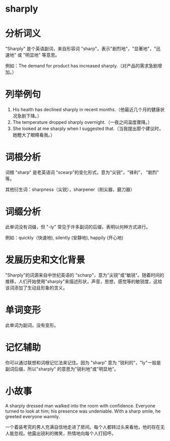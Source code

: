 # sharply

# 分析词义

  

"Sharply" 是个英语副词，来自形容词 "sharp"，表示"剧烈地"，"显著地"，"迅速地" 或 "明显地" 等意思。

  

例如：The demand for product has increased sharply.（对产品的需求急剧增加。）

  

# 列举例句

  

1.  His health has declined sharply in recent months.（他最近几个月的健康状况急剧下降。）
2.  The temperature dropped sharply overnight.（一夜之间温度骤降。）
3.  She looked at me sharply when I suggested that.（当我提出那个建议时，她瞪大了眼睛看我。）

  

# 词根分析

  

词根 "sharp" 是老英语词 "scearp"的变化形式，意为"尖锐"，"锋利"， "剧烈" 等。

  

其他衍生词：sharpness（尖锐），sharpener（削尖器，磨刀器）

  

# 词缀分析

  

此单词没有词缀，但 "-ly" 常见于许多副词的后缀，表明以何种方式进行。

  

例如：quickly（快速地), silently (安静地), happily (开心地)

  

# 发展历史和文化背景

  

"Sharply"的词源来自中世纪英语的 "scharp"，意为"尖锐"或"敏锐"。随着时间的推移，人们开始使用"sharply"来描述形状，声音，思想，感觉等的敏锐度，这给该词添加了生动且形象的含义。

  

# 单词变形

  

此单词为副词，没有变形。

  

# 记忆辅助

  

你可以通过联想和词根记忆法来记住。因为 "sharp" 意为 "锐利的"，"ly"一般是副词后缀，所以"sharply" 的意思为"锐利地"或"明显地"。

  

# 小故事

  

A sharply dressed man walked into the room with confidence. Everyone turned to look at him; his presence was undeniable. With a sharp smile, he greeted everyone warmly.

  

一个着装考究的男人充满自信地走进了房间。每个人都转过头来看他，他的存在无人能忽视。他露出锐利的微笑，热情地向每个人打招呼。
